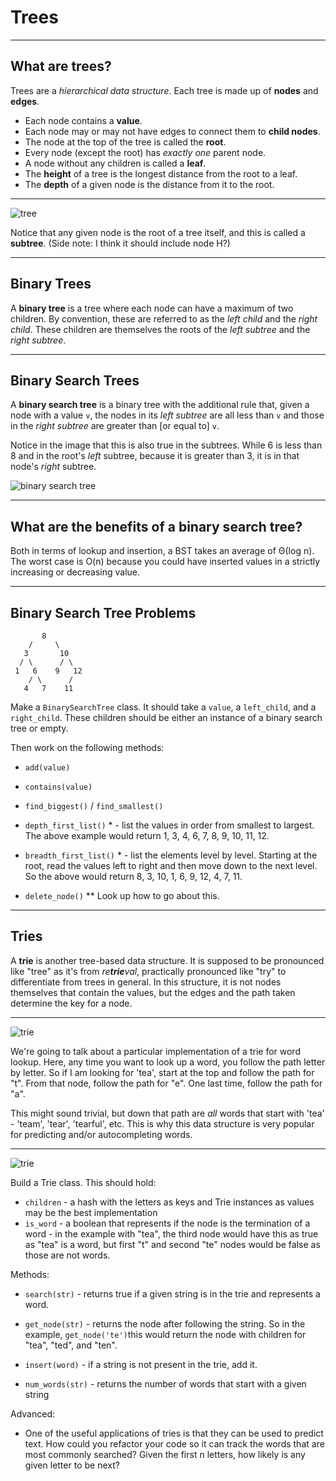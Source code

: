 # Trees

---

## What are trees?

Trees are a _hierarchical data structure_. Each tree is made up of **nodes** and **edges**.
 + Each node contains a **value**.
 + Each node may or may not have edges to connect them to **child nodes**.
 + The node at the top of the tree is called the **root**.
 + Every node (except the root) has _exactly one_ parent node.
 + A node without any children is called a **leaf**.
 + The **height** of a tree is the longest distance from the root to a leaf.
 + The **depth** of a given node is the distance from it to the root.

---

![tree](./structure-of-tree.jpeg)

Notice that any given node is the root of a tree itself, and this is called a **subtree**. (Side note: I think it should include node H?)

---

## Binary Trees

A **binary tree** is a tree where each node can have a maximum of two children. By convention, these are referred to as the _left child_ and the _right child_. These children are themselves the roots of the _left subtree_ and the _right subtree_.

---

## Binary Search Trees

A **binary search tree** is a binary tree with the additional rule that, given a node with a value `v`, the nodes in its _left subtree_ are all less than `v` and those in the _right subtree_ are greater than [or equal to] `v`.

Notice in the image that this is also true in the subtrees. While 6 is less than 8 and in the root's _left_ subtree, because it is greater than 3, it is in that node's _right_ subtree.

![binary search tree](./2000px-Binary_search_tree.svg.png)

---

## What are the benefits of a binary search tree?

Both in terms of lookup and insertion, a BST takes an average of Θ(log n). The worst case is O(n) because you could have inserted values in a strictly increasing or decreasing value.

---

## Binary Search Tree Problems

```
       8
    /     \
   3       10
  / \      / \
 1   6    9   12
    / \      /
   4   7    11
```

Make a `BinarySearchTree` class. It should take a `value`, a `left_child`, and a `right_child`. These children should be either an instance of a binary search tree or empty.

Then work on the following methods:

- `add(value)`

- `contains(value)`

- `find_biggest()` / `find_smallest()`

- `depth_first_list()` * - list the values in order from smallest to largest. The above example would return 1, 3, 4, 6, 7, 8, 9, 10, 11, 12.

- `breadth_first_list()` * - list the elements level by level. Starting at the root, read the values left to right and then move down to the next level. So the above would return 8, 3, 10, 1, 6, 9, 12, 4, 7, 11.

- `delete_node()` ** Look up how to go about this.

---

## Tries

A **trie** is another tree-based data structure. It is supposed to be pronounced like "tree" as it's from _re**trie**val_, practically pronounced like "try" to differentiate from trees in general. In this structure, it is not nodes themselves that contain the values, but the edges and the path taken determine the key for a node.

---

![trie](./1200px-Trie_example.svg.png)

We're going to talk about a particular implementation of a trie for word lookup. Here, any time you want to look up a word, you follow the path letter by letter. So if I am looking for 'tea', start at the top and follow the path for "t". From that node, follow the path for "e". One last time, follow the path for "a".

This might sound trivial, but down that path are _all_ words that start with 'tea' - 'team', 'tear', 'tearful', etc. This is why this data structure is very popular for predicting and/or autocompleting words.

---

![trie](./1200px-Trie_example.svg.png)

Build a Trie class. This should hold:

 + `children` - a hash with the letters as keys and Trie instances as values may be the best implementation
 + `is_word` - a boolean that represents if the node is the termination of a word - in the example with "tea", the third node would have this as true as "tea" is a word, but first "t" and second "te" nodes would be false as those are not words.


Methods:

 + `search(str)` - returns true if a given string is in the trie and represents a word.
 
 + `get_node(str)` - returns the node after following the string. So in the example, `get_node('te')`this would return the node with children for "tea", "ted", and "ten".

 + `insert(word)` - if a string is not present in the trie, add it.

 + `num_words(str)` - returns the number of words that start with a given string
 
 Advanced:
 + One of the useful applications of tries is that they can be used to predict text. How could you refactor your code so it can track the words that are most commonly searched? Given the first n letters, how likely is any given letter to be next?
